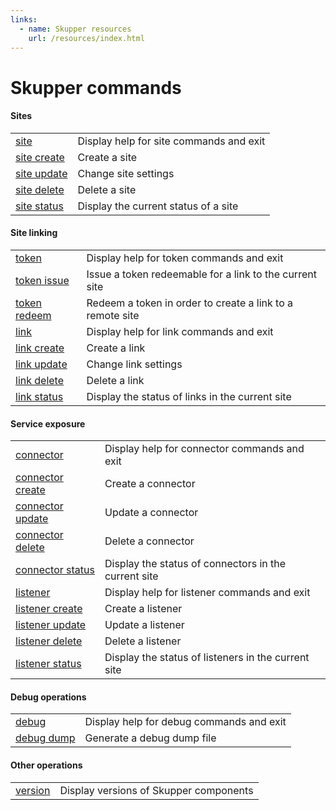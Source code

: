 ```yaml
---
links:
  - name: Skupper resources
    url: /resources/index.html
---
```


# Skupper commands

#### Sites

| | |
|-|-|
| [site](site.html) | Display help for site commands and exit |
| [site create](site-create.html) | Create a site |
| [site update](site-update.html) | Change site settings |
| [site delete](site-delete.html) | Delete a site |
| [site status](site-status.html) | Display the current status of a site |

#### Site linking

| | |
|-|-|
| [token](token.html) | Display help for token commands and exit |
| [token issue](token-issue.html) | Issue a token redeemable for a link to the current site |
| [token redeem](token-redeem.html) | Redeem a token in order to create a link to a remote site |
| [link](link.html) | Display help for link commands and exit |
| [link create](link-create.html) | Create a link |
| [link update](link-update.html) | Change link settings |
| [link delete](link-delete.html) | Delete a link |
| [link status](link-status.html) | Display the status of links in the current site |

#### Service exposure

| | |
|-|-|
| [connector](connector.html) | Display help for connector commands and exit |
| [connector create](connector-create.html) | Create a connector |
| [connector update](connector-update.html) | Update a connector |
| [connector delete](connector-delete.html) | Delete a connector |
| [connector status](connector-status.html) | Display the status of connectors in the current site |
| [listener](listener.html) | Display help for listener commands and exit |
| [listener create](listener-create.html) | Create a listener |
| [listener update](listener-update.html) | Update a listener |
| [listener delete](listener-delete.html) | Delete a listener |
| [listener status](listener-status.html) | Display the status of listeners in the current site |

#### Debug operations

| | |
|-|-|
| [debug](debug.html) | Display help for debug commands and exit |
| [debug dump](debug-dump.html) | Generate a debug dump file |

#### Other operations

| | |
|-|-|
| [version](version.html) | Display versions of Skupper components  |

